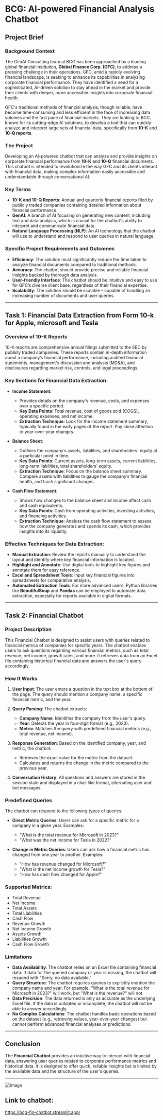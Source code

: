 # BCG: AI-powered Financial Analysis Chatbot

## Project Brief

### Background Context
The GenAI Consulting team at BCG has been approached by a leading global financial institution, **Global Finance Corp. (GFC)**, to address a pressing challenge in their operations. GFC, amid a rapidly evolving financial landscape, is seeking to enhance its capabilities in analyzing corporate financial performance. They have identified a need for a sophisticated, AI-driven solution to stay ahead in the market and provide their clients with deeper, more accessible insights into corporate financial health.

GFC's traditional methods of financial analysis, though reliable, have become time-consuming and less efficient in the face of increasing data volumes and the fast pace of financial markets. They are looking to BCG, known for its cutting-edge AI solutions, to develop a tool that can quickly analyze and interpret large sets of financial data, specifically from **10-K** and **10-Q reports**.

### The Project
Developing an AI-powered chatbot that can analyze and provide insights on corporate financial performance from **10-K** and **10-Q** financial documents. This chatbot is intended to revolutionize the way GFC and its clients interact with financial data, making complex information easily accessible and understandable through conversational AI.

### Key Terms
- **10-K and 10-Q Reports**: Annual and quarterly financial reports filed by publicly traded companies containing detailed information about financial performance.
- **GenAI**: A branch of AI focusing on generating new content, including text and data analysis, which is crucial for the chatbot's ability to interpret and communicate financial data.
- **Natural Language Processing (NLP)**: An AI technology that the chatbot will use to understand and respond to user queries in natural language.

### Specific Project Requirements and Outcomes
- **Efficiency**: The solution must significantly reduce the time taken to analyze financial documents compared to traditional methods.
- **Accuracy**: The chatbot should provide precise and reliable financial insights backed by thorough data analysis.
- **User-friendly Interface**: The chatbot should be intuitive and easy to use for GFC’s diverse client base, regardless of their financial expertise.
- **Scalability**: The solution should be scalable – capable of handling an increasing number of documents and user queries.

---

## Task 1: Financial Data Extraction from Form 10-k for Apple, microsoft and Tesla

### Overview of 10-K Reports
10-K reports are comprehensive annual filings submitted to the SEC by publicly traded companies. These reports contain in-depth information about a company’s financial performance, including audited financial statements, management's discussion and analysis (MD&A), and disclosures regarding market risk, controls, and legal proceedings.

### Key Sections for Financial Data Extraction:
- **Income Statement**: 
  - Provides details on the company's revenue, costs, and expenses over a specific period.
  - **Key Data Points**: Total revenue, cost of goods sold (COGS), operating expenses, and net income.
  - **Extraction Technique**: Look for the income statement summary, typically found in the early pages of the report. Pay close attention to year-over-year changes.

- **Balance Sheet**: 
  - Outlines the company’s assets, liabilities, and shareholders' equity at a particular point in time.
  - **Key Data Points**: Current assets, long-term assets, current liabilities, long-term liabilities, total shareholders' equity.
  - **Extraction Technique**: Focus on the balance sheet summary. Compare assets with liabilities to gauge the company’s financial health, and track significant changes.

- **Cash Flow Statement**: 
  - Shows how changes to the balance sheet and income affect cash and cash equivalents.
  - **Key Data Points**: Cash from operating activities, investing activities, and financing activities.
  - **Extraction Technique**: Analyze the cash flow statement to assess how the company generates and spends its cash, which provides insights into its liquidity.

### Effective Techniques for Data Extraction:
- **Manual Extraction**: Review the reports manually to understand the layout and identify where key financial information is located.
- **Highlight and Annotate**: Use digital tools to highlight key figures and annotate them for easy reference.
- **Excel and Spreadsheet Tools**: Input key financial figures into spreadsheets for comparative analysis.
- **Automated Extraction Tools**: For more advanced users, Python libraries like **BeautifulSoup** and **Pandas** can be employed to automate data extraction, especially for reports available in digital formats.

---

## Task 2: Financial Chatbot

### Project Description
This Financial Chatbot is designed to assist users with queries related to financial metrics of companies for specific years. The chatbot enables users to ask questions regarding various financial metrics, such as total revenue, net income, growth rates, and more. It retrieves data from an Excel file containing historical financial data and answers the user's query accordingly.

### How It Works
1. **User Input**: The user enters a question in the text box at the bottom of the page. The query should mention a company name, a specific financial metric, and the year.
   
2. **Query Parsing**: The chatbot extracts:
   - **Company Name**: Identifies the company from the user's query.
   - **Year**: Detects the year in four-digit format (e.g., 2023).
   - **Metric**: Matches the query with predefined financial metrics (e.g., total revenue, net income).

3. **Response Generation**: Based on the identified company, year, and metric, the chatbot:
   - Retrieves the exact value for the metric from the dataset.
   - Calculates and returns the change in the metric compared to the previous year.

4. **Conversation History**: All questions and answers are stored in the session state and displayed in a chat-like format, alternating user and bot messages.

### Predefined Queries
The chatbot can respond to the following types of queries:
- **Direct Metric Queries**: Users can ask for a specific metric for a company in a given year. Examples:
  - "What is the total revenue for Microsoft in 2023?"
  - "What was the net income for Tesla in 2022?"
  
- **Change in Metric Queries**: Users can ask how a financial metric has changed from one year to another. Examples:
  - "How has revenue changed for Microsoft?"
  - "What is the net income growth for Tesla?"
  - "How has cash flow changed for Apple?"

### Supported Metrics:
- Total Revenue
- Net Income
- Total Assets
- Total Liabilities
- Cash Flow
- Revenue Growth
- Net Income Growth
- Assets Growth
- Liabilities Growth
- Cash Flow Growth

### Limitations
- **Data Availability**: The chatbot relies on an Excel file containing financial data. If data for the queried company or year is missing, the chatbot will respond with "Sorry, no data available."
- **Query Structure**: The chatbot requires queries to explicitly mention the company name and year. For example, "What is the total revenue for Microsoft in 2023?" will work, but "What is the revenue?" will not.
- **Data Precision**: The data returned is only as accurate as the underlying Excel file. If the data is outdated or incomplete, the chatbot will not be able to answer accordingly.
- **No Complex Calculations**: The chatbot handles basic operations based on the dataset (e.g., retrieving values, year-over-year changes) but cannot perform advanced financial analyses or predictions.

---

## Conclusion

The **Financial Chatbot** provides an intuitive way to interact with financial data, answering user queries related to corporate performance metrics and historical data. It is designed to offer quick, reliable insights but is limited by the available data and the structure of the user's queries.

---

![image](https://github.com/user-attachments/assets/135562bd-faa5-49c9-96e4-f9163cc03369)

## Link to chatbot: 
https://bcg-fin-chatbot.streamlit.app/

